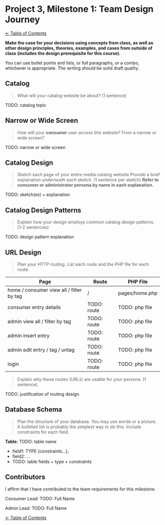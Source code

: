 # Project 3, Milestone 1: **Team** Design Journey

[← Table of Contents](design-journey.md)

**Make the case for your decisions using concepts from class, as well as other design principles, theories, examples, and cases from outside of class (includes the design prerequisite for this course).**

You can use bullet points and lists, or full paragraphs, or a combo, whichever is appropriate. The writing should be solid draft quality.

## Catalog
> What will your catalog website be about? (1 sentence)

TODO: catalog topic


## Narrow or Wide Screen
> How will your **consumer** user access this website? From a narrow or wide screen?

TODO: narrow or wide screen


## Catalog Design
> Sketch each page of your entire media catalog website
> Provide a brief explanation _underneath_ each sketch. (1 sentence per sketch)
> **Refer to consumer or administrator persona by name in each explanation.**

TODO: sketch(es) + explanation


## Catalog Design Patterns
> Explain how your design employs common catalog design patterns. (1-2 sentences)

TODO: design pattern explanation


## URL Design
> Plan your HTTP routing.
> List each route and the PHP file for each route.

| Page                                     | Route       | PHP File       |
| ---------------------------------------- | ----------- | -------------- |
| home / consumer view all / filter by tag | /           | pages/home.php |
| consumer entry details                   | TODO: route | TODO: php file |
| admin view all / filter by tag           | TODO: route | TODO: php file |
| admin insert entry                       | TODO: route | TODO: php file |
| admin edit entry / tag / untag           | TODO: route | TODO: php file |
| login                                    | TODO: route | TODO: php file |

> Explain why these routes (URLs) are usable for your persona. (1 sentence)

TODO: justification of routing design



## Database Schema
> Plan the structure of your database. You may use words or a picture.
> A bulleted list is probably the simplest way to do this.
> Include constraints for each field.

**Table:** TODO: table name

- field1: TYPE {constraints...},
- field2: ...
- TODO: table fields + type + constraints


## Contributors

I affirm that I have contributed to the team requirements for this milestone.

Consumer Lead: TODO: Full Name

Admin Lead: TODO: Full Name


[← Table of Contents](design-journey.md)
